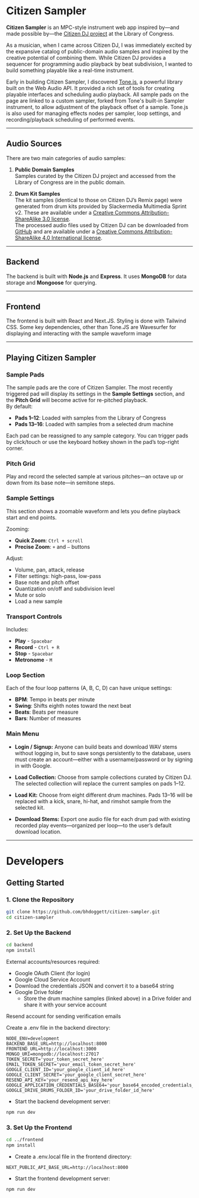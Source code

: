 # Citizen Sampler

**Citizen Sampler** is an MPC-style instrument web app inspired by—and made possible by—the [Citizen DJ project](https://citizen-dj.labs.loc.gov/) at the Library of Congress.

As a musician, when I came across Citizen DJ, I was immediately excited by the expansive catalog of public-domain audio samples and inspired by the creative potential of combining them. While Citizen DJ provides a sequencer for programming audio playback by beat subdivision, I wanted to build something playable like a real-time instrument.

Early in building Citizen Sampler, I discovered [Tone.js](https://tonejs.dev/), a powerful library built on the Web Audio API. It provided a rich set of tools for creating playable interfaces and scheduling audio playback. All sample pads on the page are linked to a custom sampler, forked from Tone's built-in Sampler instrument, to allow adjustment of the playback offset of a sample. Tone.js is also used for managing effects nodes per sampler, loop settings, and recording/playback scheduling of performed events.

---

## Audio Sources

There are two main categories of audio samples:

1. **Public Domain Samples**  
   Samples curated by the Citizen DJ project and accessed from the Library of Congress are in the public domain.

2. **Drum Kit Samples**  
   The kit samples (identical to those on Citizen DJ’s Remix page) were generated from drum kits provided by Slackermedia Multimedia Sprint v2. These are available under a [Creative Commons Attribution-ShareAlike 3.0 license](https://creativecommons.org/licenses/by-sa/3.0/us/).  
   The processed audio files used by Citizen DJ can be downloaded from [GitHub](https://github.com/LibraryOfCongress/citizen-dj/tree/master/audio/drum_machines) and are available under a [Creative Commons Attribution-ShareAlike 4.0 International license](https://creativecommons.org/licenses/by-sa/4.0/).

---

## Backend

The backend is built with **Node.js** and **Express**. It uses **MongoDB** for data storage and **Mongoose** for querying.

---

## Frontend

The frontend is built with React and Next.JS. Styling is done with Tailwind CSS. Some key dependencies, other than Tone.JS are Wavesurfer for displaying and interacting with the sample waveform image

---

## Playing Citizen Sampler

### Sample Pads

The sample pads are the core of Citizen Sampler. The most recently triggered pad will display its settings in the **Sample Settings** section, and the **Pitch Grid** will become active for re-pitched playback.  
By default:

- **Pads 1–12**: Loaded with samples from the Library of Congress
- **Pads 13–16**: Loaded with samples from a selected drum machine

Each pad can be reassigned to any sample category. You can trigger pads by click/touch or use the keyboard hotkey shown in the pad’s top-right corner.

### Pitch Grid

Play and record the selected sample at various pitches—an octave up or down from its base note—in semitone steps.

### Sample Settings

This section shows a zoomable waveform and lets you define playback start and end points.

Zooming:

- **Quick Zoom**: `Ctrl + scroll`
- **Precise Zoom**: `+` and `–` buttons

Adjust:

- Volume, pan, attack, release
- Filter settings: high-pass, low-pass
- Base note and pitch offset
- Quantization on/off and subdivision level
- Mute or solo
- Load a new sample

### Transport Controls

Includes:

- **Play** - `Spacebar`
- **Record** - `Ctrl + R`
- **Stop** - `Spacebar`
- **Metronome** - `M`

### Loop Section

Each of the four loop patterns (A, B, C, D) can have unique settings:

- **BPM**: Tempo in beats per minute
- **Swing**: Shifts eighth notes toward the next beat
- **Beats**: Beats per measure
- **Bars**: Number of measures

### Main Menu

- **Login / Signup:** Anyone can build beats and download WAV stems without logging in, but to save songs persistently to the database, users must create an account—either with a username/password or by signing in with Google.

- **Load Collection:** Choose from sample collections curated by Citizen DJ. The selected collection will replace the current samples on pads 1–12.

- **Load Kit:** Choose from eight different drum machines. Pads 13–16 will be replaced with a kick, snare, hi-hat, and rimshot sample from the selected kit.

- **Download Stems:** Export one audio file for each drum pad with existing recorded play events—organized per loop—to the user’s default download location.

---

# Developers

## Getting Started

### 1. Clone the Repository

```bash
git clone https://github.com/bhdoggett/citizen-sampler.git
cd citizen-sampler

```

### 2. Set Up the Backend

```bash
cd backend
npm install
```

External accounts/resources required:

- Google OAuth Client (for login)
- Google Cloud Service Account
- Download the credentials JSON and convert it to a base64 string
- Google Drive folder
  - Store the drum machine samples (linked above) in a Drive folder and share it with your service account

Resend account for sending verification emails

Create a .env file in the backend directory:

```.env
NODE_ENV=development
BACKEND_BASE_URL=http://localhost:8000
FRONTEND_URL=http://localhost:3000
MONGO_URI=mongodb://localhost:27017
TOKEN_SECRET='your_token_secret_here'
EMAIL_TOKEN_SECRET='your_email_token_secret_here'
GOOGLE_CLIENT_ID='your_google_client_id_here'
GOOGLE_CLIENT_SECRET='your_google_client_secret_here'
RESEND_API_KEY='your_resend_api_key_here'
GOOGLE_APPLICATION_CREDENTIALS_BASE64='your_base64_encoded_credentials_json'
GOOGLE_DRIVE_DRUMS_FOLDER_ID='your_drive_folder_id_here'
```

- Start the backend development server:

```bash
npm run dev
```

### 3. Set Up the Frontend

```bash
cd ../frontend
npm install
```

- Create a .env.local file in the frontend directory:

```.env.local
NEXT_PUBLIC_API_BASE_URL=http://localhost:8000
```

- Start the frontend development server:

```bash
npm run dev
```

